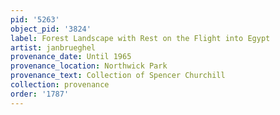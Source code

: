```yaml
---
pid: '5263'
object_pid: '3824'
label: Forest Landscape with Rest on the Flight into Egypt
artist: janbrueghel
provenance_date: Until 1965
provenance_location: Northwick Park
provenance_text: Collection of Spencer Churchill
collection: provenance
order: '1787'
---
```

